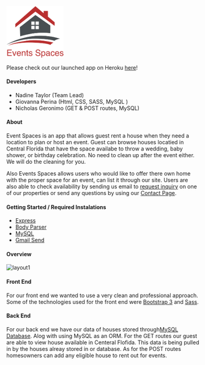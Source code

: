 <img src="public/assets/images/logo.png"  width="150">

Please check out our launched app on Heroku [here](https://mysterious-spire-87732.herokuapp.com/)!

#### Developers
* Nadine Taylor (Team Lead)
* Giovanna Perina (Html, CSS, SASS, MySQL )
* Nicholas Geronimo (GET & POST routes, MySQL)

#### About 
Event Spaces is an app that allows guest rent a house when they need a location to plan or host an event. Guest can browse houses locatied in Central Florida that have the space availabe to throw a wedding, baby shower, or birthday celebration. No need to clean up after the event either. We will do the cleaning for you. 

Also Events Spaces allows users who would like to offer there own home with the proper space for an event, can list it through our site. Users are also able to check availability by sending us email to [request inquiry](https://mysterious-spire-87732.herokuapp.com/property?id=25) on one of our properties or send any questions by using our [Contact Page](https://mysterious-spire-87732.herokuapp.com/contact).

#### Getting Started / Required Instalations
* [Express](https://www.npmjs.com/package/express)
* [Body Parser](https://www.npmjs.com/package/body-parser)
* [MySQL](https://www.npmjs.com/package/mysql)
* [Gmail Send](https://www.npmjs.com/package/gmail-send)

#### Overview

![layout1](public/assets/images/pic1.gif)

#### Front End 
For our front end we wanted to use a very clean and professional approach. Some of the technologies used for the front end were [Bootstrap 3](http://getbootstrap.com/docs/3.3/) and [Sass](https://sass-lang.com/).

#### Back End 
For our back end we have our data of houses stored through[MySQL Database](https://www.mysql.com/). Alog with using MySQL as an ORM. For the GET routes our guest are able to view house available in Centeral Flofida. This data is being pulled in by the houses alreay stored in or database. As for the POST routes homesowners can add any eligible house to rent out for events. 
